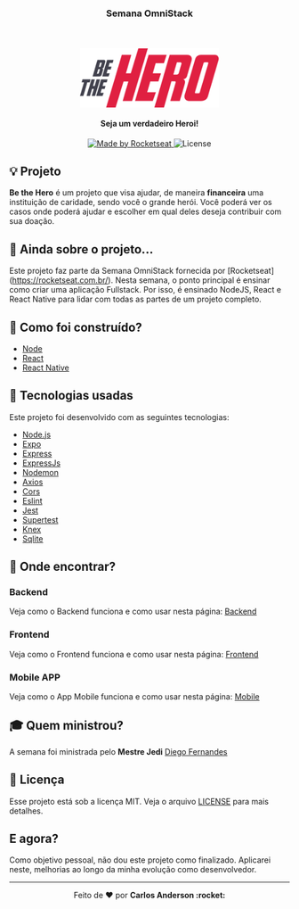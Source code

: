 ### <strong> <p align="center">Semana OmniStack</strong>
<br>
<h4 align="center">
<img src="./mobile/src/assets/logo@3x.png" width="250px" /><br><br>
<b>Seja um verdadeiro Heroi!</b>
</h4>
<p align="center">
  <a href="https://rocketseat.com.br">
    <img alt="Made by Rocketseat" src="https://img.shields.io/badge/made%20by-Rocketseat-purple">
  </a>
  <img alt="License" src="https://img.shields.io/badge/license-MIT-red">
</p>

## :bulb: Projeto
<b>Be the Hero</b> é um projeto que visa ajudar, de maneira <b>financeira</b> uma instituição de caridade, sendo você o grande herói. Você poderá ver os casos onde poderá ajudar e escolher em qual deles deseja contribuir com sua doação.

## :balloon: Ainda sobre o projeto...
Este projeto faz parte da Semana OmniStack fornecida por [Rocketseat] (https://rocketseat.com.br/). Nesta semana, o ponto principal é ensinar como criar uma aplicação Fullstack. Por isso, é ensinado NodeJS, React e React Native para lidar com todas as partes de um projeto completo.

## :muscle: Como foi construído?
- [Node](https://nodejs.org/en/)
- [React](https://reactjs.org/)
- [React Native](https://reactnative.dev/)

## :rocket: Tecnologias usadas
Este projeto foi desenvolvido com as seguintes tecnologias:
- [Node.js](https://nodejs.org/en/)
- [Expo](https://expo.io/)
- [Express](https://expressjs.com/pt-br/)
- [ExpressJs](https://expressjs.com/pt-br/)
- [Nodemon](https://www.npmjs.com/package/nodemon)
- [Axios](https://www.npmjs.com/package/axios)
- [Cors](https://www.npmjs.com/package/cors)
- [Eslint](https://www.npmjs.com/package/eslint)
- [Jest](https://www.npmjs.com/package/jest)
- [Supertest](https://github.com/visionmedia/supertest)
- [Knex](http://knexjs.org/)
- [Sqlite](https://www.sqlite.org/index.html)

## :mag_right: Onde encontrar?

### Backend
Veja como o Backend funciona e como usar nesta página: [Backend](https://github.com/karlscode/Be-The-Hero/tree/master/backend)

### Frontend
Veja como o Frontend funciona e como usar nesta página: [Frontend](https://github.com/karlscode/Be-The-Hero/tree/master/frontend)

### Mobile APP
Veja como o App Mobile funciona e como usar nesta página: [Mobile](https://github.com/karlscode/Be-The-Hero/tree/master/mobile)

## :mortar_board: Quem ministrou?

A semana foi ministrada pelo <b>Mestre Jedi</b> [Diego Fernandes](https://github.com/diego3g)

## :memo: Licença

Esse projeto está sob a licença MIT. Veja o arquivo [LICENSE](LICENSE.md) para mais detalhes.

## E agora? 

Como objetivo pessoal, não dou este projeto como finalizado. Aplicarei neste, melhorias ao longo da minha evolução como desenvolvedor.

---

<p align="center">Feito de ❤️ por <strong>Carlos Anderson :rocket: </p>